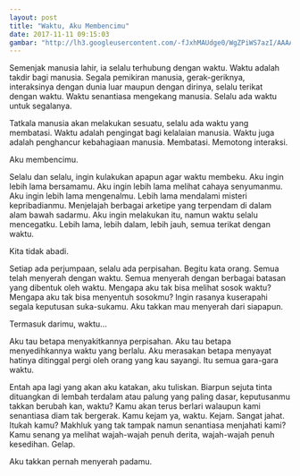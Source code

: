 ```yaml
---
layout: post
title: "Waktu, Aku Membencimu"
date: 2017-11-11 09:15:03
gambar: "http://lh3.googleusercontent.com/-fJxhMAUdge0/WgZPiWS7azI/AAAAAAAACrM/ZmymX_ondCkStJfMHVO5MTmTZNlJoRykQCLcBGAs/h120/shutterstock_271332740.jpg"
---
```


Semenjak manusia lahir, ia selalu terhubung dengan waktu. Waktu adalah takdir bagi manusia. Segala pemikiran manusia, gerak-geriknya, interaksinya dengan dunia luar maupun dengan dirinya, selalu terikat dengan waktu. Waktu senantiasa mengekang manusia. Selalu ada waktu untuk segalanya.

Tatkala manusia akan melakukan sesuatu, selalu ada waktu yang membatasi. Waktu adalah pengingat bagi kelalaian manusia. Waktu juga adalah penghancur kebahagiaan manusia. Membatasi. Memotong interaksi.

Aku membencimu.

Selalu dan selalu, ingin kulakukan apapun agar waktu membeku. Aku ingin lebih lama bersamamu. Aku ingin lebih lama melihat cahaya senyumanmu. Aku ingin lebih lama mengenalmu. Lebih lama mendalami misteri kepribadianmu. Menjelajah berbagai arketipe yang terpendam di dalam alam bawah sadarmu. Aku ingin melakukan itu, namun waktu selalu mencegatku. Lebih lama, lebih dalam, lebih jauh, semua terikat dengan waktu.

Kita tidak abadi.

Setiap ada perjumpaan, selalu ada perpisahan. Begitu kata orang. Semua telah menyerah dengan waktu. Semua menyerah dengan berbagai batasan yang dibentuk oleh waktu. Mengapa aku tak bisa melihat sosok waktu? Mengapa aku tak bisa menyentuh sosokmu? Ingin rasanya kuserapahi segala keputusan suka-sukamu. Aku takkan mau menyerah dari siapapun.

Termasuk darimu, waktu...

Aku tau betapa menyakitkannya perpisahan. Aku tau betapa menyedihkannya waktu yang berlalu. Aku merasakan betapa menyayat hatinya ditinggal pergi oleh orang yang kau sayangi. Itu semua gara-gara waktu.

Entah apa lagi yang akan aku katakan, aku tuliskan. Biarpun sejuta tinta dituangkan di lembah terdalam atau palung yang paling dasar, keputusanmu takkan berubah kan, waktu? Kamu akan terus berlari walaupun kami senantiasa diam tak bergerak. Kamu kejam ya, waktu. Kejam. Sangat jahat. Itukah kamu? Makhluk yang tak tampak namun senantiasa menjahati kami? Kamu senang ya melihat wajah-wajah penuh derita, wajah-wajah penuh kesedihan. Gelap.

Aku takkan pernah menyerah padamu.